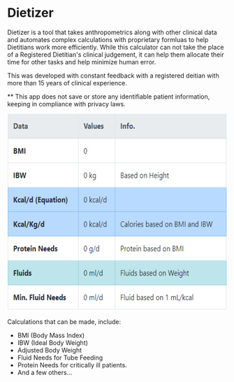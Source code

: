 # Dietizer

Dietizer is a tool that takes anthropometrics along with other clinical data and automates complex calculations with 
proprietary formluas to help Dietitians work more efficiently. While this calculator can not take the place of a 
Registered Dietitian's clinical judgement, it can help them allocate their time for other tasks and help minimize
human error.

This was developed with constant feedback with a registered deitian with more than 15 years of clinical experience.

** This app does not save or store any identifiable patient information, keeping in compliance with privacy laws.

<p align="center">
  <img src="/assets/calc-table.png" alt="Initial Calculator Table"
       width="654" height="450">
</p>

Calculations that can be made, include:
* BMI (Body Mass Index)
* IBW (Ideal Body Weight)
* Adjusted Body Weight
* Fluid Needs for Tube Feeding
* Protein Needs for critically ill patients.
* And a few others...
